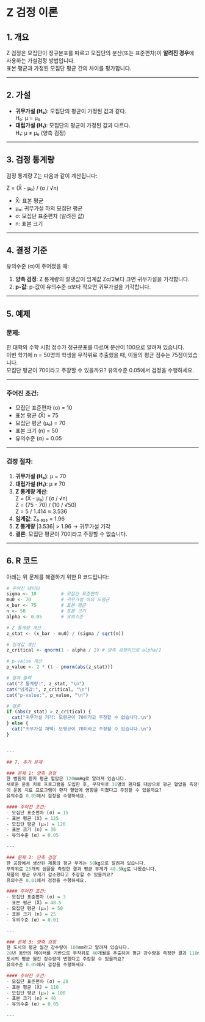 # Z 검정 이론

## 1. 개요
Z 검정은 모집단이 정규분포를 따르고 모집단의 분산(또는 표준편차)이 **알려진 경우**에 사용하는 가설검정 방법입니다.  
표본 평균과 가정된 모집단 평균 간의 차이를 평가합니다.

---

## 2. 가설
- **귀무가설 (H₀)**: 모집단의 평균이 가정된 값과 같다.  
  H₀: μ = μ₀
- **대립가설 (H₁)**: 모집단의 평균이 가정된 값과 다르다.  
  H₁: μ ≠ μ₀ (양측 검정)

---

## 3. 검정 통계량
검정 통계량 Z는 다음과 같이 계산됩니다:  

Z = (X̄ - μ₀) / (σ / √n)

- X̄: 표본 평균  
- μ₀: 귀무가설 하의 모집단 평균  
- σ: 모집단 표준편차 (알려진 값)  
- n: 표본 크기  

---

## 4. 결정 기준
유의수준 (α)이 주어졌을 때:
1. **양측 검정**: Z 통계량의 절댓값이 임계값 Zα/2보다 크면 귀무가설을 기각합니다.
2. **p-값**: p-값이 유의수준 α보다 작으면 귀무가설을 기각합니다.

---

## 5. 예제
### 문제:
한 대학의 수학 시험 점수가 정규분포를 따르며 분산이 100으로 알려져 있습니다.  
이번 학기에 n = 50명의 학생을 무작위로 추출했을 때, 이들의 평균 점수는 75점이었습니다.  
모집단 평균이 70이라고 주장할 수 있을까요? 유의수준 0.05에서 검정을 수행하세요.

---

### 주어진 조건:
- 모집단 표준편차 (σ) = 10  
- 표본 평균 (X̄) = 75  
- 모집단 평균 (μ₀) = 70  
- 표본 크기 (n) = 50  
- 유의수준 (α) = 0.05  

---

### 검정 절차:
1. **귀무가설 (H₀)**: μ = 70  
2. **대립가설 (H₁)**: μ ≠ 70  
3. **Z 통계량 계산**:  
   Z = (X̄ - μ₀) / (σ / √n)  
   Z = (75 - 70) / (10 / √50)  
   Z = 5 / 1.414 ≈ 3.536  
4. **임계값**: Z₀.₀₂₅ = 1.96  
5. **Z 통계량** |3.536| > 1.96 → 귀무가설 기각  
6. **결론**: 모집단 평균이 70이라고 주장할 수 없습니다.

---

## 6. R 코드

아래는 위 문제를 해결하기 위한 R 코드입니다:

```r
# 주어진 데이터
sigma <- 10         # 모집단 표준편차
mu0 <- 70           # 귀무가설 하의 모평균
x_bar <- 75         # 표본 평균
n <- 50             # 표본 크기
alpha <- 0.05       # 유의수준

# Z 통계량 계산
z_stat <- (x_bar - mu0) / (sigma / sqrt(n))

# 임계값 계산
z_critical <- qnorm(1 - alpha / 2) # 양측 검정이므로 alpha/2

# p-value 계산
p_value <- 2 * (1 - pnorm(abs(z_stat)))

# 결과 출력
cat("Z 통계량:", z_stat, "\n")
cat("임계값:", z_critical, "\n")
cat("p-value:", p_value, "\n")

# 결론
if (abs(z_stat) > z_critical) {
  cat("귀무가설 기각: 모평균이 70이라고 주장할 수 없습니다.\n")
} else {
  cat("귀무가설 채택: 모평균이 70이라고 주장할 수 있습니다.\n")
}


---

## 7. 추가 문제

### 문제 1: 양측 검정
한 병원의 환자 평균 혈압은 120mmHg로 알려져 있습니다.  
새로운 운동 치료 프로그램을 도입한 후, 무작위로 36명의 환자를 대상으로 평균 혈압을 측정했더니 125mmHg가 나왔습니다.  
이 운동 치료 프로그램이 환자 혈압에 영향을 미쳤다고 주장할 수 있을까요?  
유의수준 0.05에서 검정을 수행하세요.

#### 주어진 조건:
- 모집단 표준편차 (σ) = 15  
- 표본 평균 (X̄) = 125  
- 모집단 평균 (μ₀) = 120  
- 표본 크기 (n) = 36  
- 유의수준 (α) = 0.05  

---

### 문제 2: 단측 검정
한 공장에서 생산된 제품의 평균 무게는 50kg으로 알려져 있습니다.  
무작위로 25개의 샘플을 측정한 결과 평균 무게가 48.5kg로 나왔습니다.  
제품의 평균 무게가 감소했다고 주장할 수 있을까요?  
유의수준 0.01에서 검정을 수행하세요.

#### 주어진 조건:
- 모집단 표준편차 (σ) = 3  
- 표본 평균 (X̄) = 48.5  
- 모집단 평균 (μ₀) = 50  
- 표본 크기 (n) = 25  
- 유의수준 (α) = 0.01  

---

### 문제 3: 양측 검정
한 도시의 평균 월간 강수량이 100mm라고 알려져 있습니다.  
20년 동안의 데이터를 기반으로 무작위로 40개월을 추출하여 평균 강수량을 측정한 결과 110mm가 나왔습니다.  
도시의 평균 월간 강수량이 변했다고 주장할 수 있을까요?  
유의수준 0.05에서 검정을 수행하세요.

#### 주어진 조건:
- 모집단 표준편차 (σ) = 20  
- 표본 평균 (X̄) = 110  
- 모집단 평균 (μ₀) = 100  
- 표본 크기 (n) = 40  
- 유의수준 (α) = 0.05  

---

